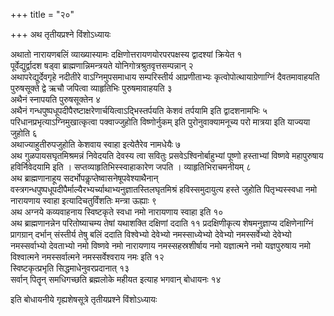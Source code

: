 +++
title = "२०"

+++
अथ तृतीयप्रश्ने विंशोऽध्यायः

अथातो नारायणबलिं
व्याख्यास्यामः दक्षिणोत्तरायणयोरपरपक्षस्य
द्वादश्यां क्रियेत १  
पूर्वेद्युर्द्वादश षड्वा
ब्राह्मणान्निमन्त्रयते
योनिगोत्रश्रुतवृत्तसम्पन्नान्
२  
अथापरेद्युर्देवगृहे नदीतीरे वाऽग्निमुपसमाधाय सम्परिस्तीर्य
आप्रणीताभ्यः कृत्वोपोत्थायाग्रेणाग्निं
दैवतमावाहयति पुरुषसूक्ते द्वे ऋचौ जपित्वा
व्याहृतिभिः पुरुषमावाहयति ३  
अथैनं स्नापयति
पुरुषसूक्तेन ४  
अथैनं
गन्धपुष्पधूपदीपैरष्टाक्षरेणार्चयित्वाऽद्भिस्तर्पयति
केशवं तर्पयामि इति द्वादशनामभिः ५  
परिधानप्रभृत्याऽग्निमुखात्कृत्वा
पक्वाज्जुहोति विष्णोर्नुकम् इति पुरोनुवाक्यामनूच्य परो मात्रया
इति याज्यया जुहोति ६  
अथाज्याहुतीरुपजुहोति केशवाय स्वाहा इत्येतैरेव
नामधेयैः ७  
अथ गुळपायसघृतमिश्रमन्नं निवेदयति देवस्य त्वा
सवितुः प्रसवेऽश्विनोर्बाहुभ्यां पूष्णो हस्ताभ्यां विष्णवे
महापुरुषाय हविर्निवेदयामि इति । सप्तव्याहृतिभिस्स्वाहाकारेण जपति
। व्याहृतिभिराचमनीयम् ८  
अथ ब्राह्मणानाहूय
सदर्भोपकॢप्तेष्वासनेषूपवेश्याथैनान्
वस्त्रगन्धपुष्पधूपदीपैर्माल्यैरभ्यर्च्याथाभ्यनुज्ञातस्तिलघृतमिश्रं
हविस्समुदायुत्य हस्ते जुहोति पितृभ्यस्स्वधा नमो नारायणाय
स्वाहा इत्यादिचतुर्विंशतिः मन्त्रा ऊह्याः ९  
अथ अग्नये
कव्यवाहनाय स्विष्टकृते स्वधा नमो नारायणाय स्वाहा इति
१०  
अथ ब्राह्मणानन्नेन परितोष्याचम्य तेषां यथाशक्ति दक्षिणां ददाति ११
प्रदक्षिणीकृत्य शेषमनुज्ञाप्य दक्षिणेनाग्निं प्रागग्रान् दर्भान्
संस्तीर्य तेषु बलिं ददाति विश्वेभ्यो देवेभ्यो
नमस्साध्येभ्यो देवेभ्यो नमस्सर्वेभ्यो देवेभ्यो
नमस्सर्वाभ्यो देवताभ्यो नमो विष्णवे नमो नारायणाय
नमस्सहस्रशीर्षाय नमो यज्ञात्मने नमो
यज्ञपुरुषाय नमो विश्वात्मने नमस्सर्वात्मने नमस्सर्वेश्वराय नमः
इति १२  
स्विष्टकृत्प्रभृति सिद्धमाधेनुवरप्रदानात् १३  
सर्वान् पितॄन्
समधिगच्छति ब्रह्मलोके महीयत इत्याह भगवान् बोधायनः १४  

इति बोधायनीये गृह्यशेषसूत्रे तृतीयप्रश्ने विंशोऽध्यायः
